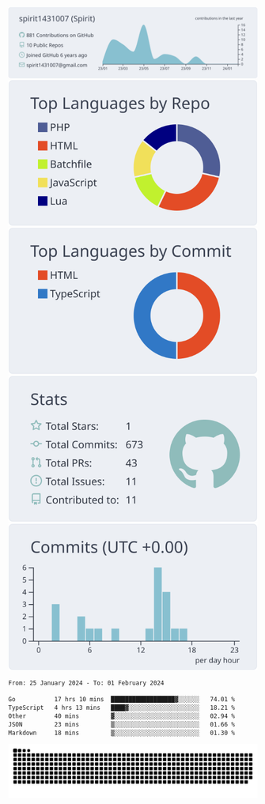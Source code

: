 [![](https://raw.githubusercontent.com/spirit1431007/spirit1431007/master/profile-summary-card-output/nord_bright/0-profile-details.svg)](https://git.io/spiritx)
[![](https://raw.githubusercontent.com/spirit1431007/spirit1431007/master/profile-summary-card-output/nord_bright/1-repos-per-language.svg)](https://git.io/spiritx) [![](https://raw.githubusercontent.com/spirit1431007/spirit1431007/master/profile-summary-card-output/nord_bright/2-most-commit-language.svg)](https://git.io/spiritx)
[![](https://raw.githubusercontent.com/spirit1431007/spirit1431007/master/profile-summary-card-output/nord_bright/3-stats.svg)](https://git.io/spiritx) [![](https://raw.githubusercontent.com/spirit1431007/spirit1431007/master/profile-summary-card-output/nord_bright/4-productive-time.svg)](https://git.io/spiritx)

<!--START_SECTION:waka-->

```txt
From: 25 January 2024 - To: 01 February 2024

Go           17 hrs 10 mins  ██████████████████▓░░░░░░   74.01 %
TypeScript   4 hrs 13 mins   ████▓░░░░░░░░░░░░░░░░░░░░   18.21 %
Other        40 mins         ▓░░░░░░░░░░░░░░░░░░░░░░░░   02.94 %
JSON         23 mins         ▒░░░░░░░░░░░░░░░░░░░░░░░░   01.66 %
Markdown     18 mins         ▒░░░░░░░░░░░░░░░░░░░░░░░░   01.30 %
```

<!--END_SECTION:waka-->

![contribution](https://github.com/spirit1431007/spirit1431007/blob/output/github-contribution-grid-snake.svg)

